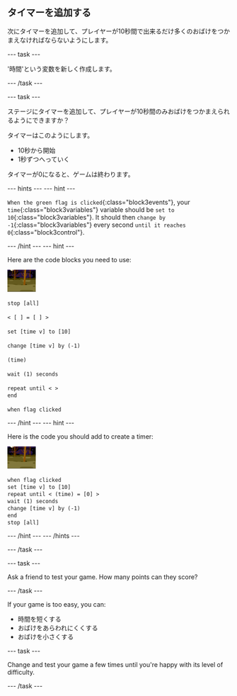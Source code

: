 ## タイマーを追加する

次にタイマーを追加して、プレイヤーが10秒間で出来るだけ多くのおばけをつかまえなければならないようにします。

\--- task \---

'時間'という変数を新しく作成します。

\--- /task \---

\--- task \---

ステージにタイマーを追加して、プレイヤーが10秒間のみおばけをつかまえられるようにできますか？

タイマーはこのようにします。

+ 10秒から開始
+ 1秒ずつへっていく

タイマーが0になると、ゲームは終わります。

\--- hints \--- \--- hint \---

`When the green flag is clicked`{:class="block3events"}, your `time`{:class="block3variables"} variable should be `set to 10`{:class="block3variables"}. It should then `change by -1`{:class="block3variables"} every second `until it reaches 0`{:class="block3control"}.

\--- /hint \--- \--- hint \---

Here are the code blocks you need to use:

![おばけのスプライト](images/ghost-backdrop.png)

```blocks3
stop [all]

< [ ] = [ ] >

set [time v] to [10]

change [time v] by (-1)

(time)

wait (1) seconds

repeat until < >
end

when flag clicked

```

\--- /hint \--- \--- hint \---

Here is the code you should add to create a timer:

![背景 (はいけい) のアイコン](images/ghost-backdrop.png)

```blocks3
when flag clicked
set [time v] to [10]
repeat until < (time) = [0] >
wait (1) seconds
change [time v] by (-1)
end
stop [all]
```

\--- /hint \--- \--- /hints \---

\--- /task \---

\--- task \---

Ask a friend to test your game. How many points can they score?

\--- /task \---

If your game is too easy, you can:

+ 時間を短くする
+ おばけをあらわれにくくする
+ おばけを小さくする

\--- task \---

Change and test your game a few times until you're happy with its level of difficulty.

\--- /task \---